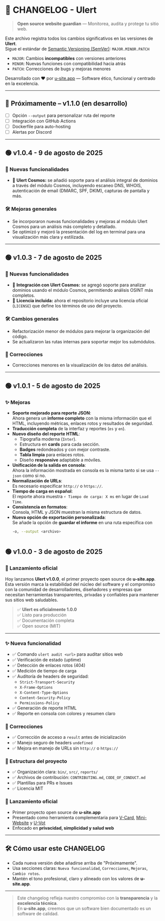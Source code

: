 # 📜 CHANGELOG - Ulert

> **Open source website guardian** — Monitorea, audita y protege tu sitio web.

Este archivo registra todos los cambios significativos en las versiones de **Ulert**.  
Sigue el estándar de [Semantic Versioning (SemVer)](https://semver.org): `MAJOR.MINOR.PATCH`  
- `MAJOR`: Cambios **incompatibles** con versiones anteriores  
- `MINOR`: Nuevas funciones con compatibilidad hacia atrás  
- `PATCH`: Correcciones de bugs y mejoras menores  

Desarrollado con ❤️ por [u-site.app](https://u-site.app) — Software ético, funcional y centrado en la excelencia.

---

## 🚀 Próximamente – v1.1.0 (en desarrollo)

- [ ] Opción `--output` para personalizar ruta del reporte
- [ ] Integración con GitHub Actions
- [ ] Dockerfile para auto-hosting
- [ ] Alertas por Discord

---
## 🟢 v1.0.4 - 9 de agosto de 2025

### 🚀 Nuevas funcionalidades
- 🔭 **Ulert Cosmos:** se añadió soporte para el análisis integral de dominios a través del módulo Cosmos, incluyendo escaneo DNS, WHOIS, autenticación de email (DMARC, SPF, DKIM), capturas de pantalla y más.

### 🛠️ Mejoras generales
- Se incorporaron nuevas funcionalidades y mejoras al módulo Ulert Cosmos para un análisis más completo y detallado.
- Se optimizó y mejoró la presentación del log en terminal para una visualización más clara y estilizada.

---
## 🟢 v1.0.3 - 7 de agosto de 2025

### 🚀 Nuevas funcionalidades
- 🔭 **Integración con Ulert Cosmos:** se agregó soporte para analizar dominios usando el módulo Cosmos, permitiendo análisis OSINT más completos.
- 📄 **Licencia incluida:** ahora el repositorio incluye una licencia oficial (`LICENSE`) que define los términos de uso del proyecto.

### 🛠️ Cambios generales
- Refactorización menor de módulos para mejorar la organización del código.
- Se actualizaron las rutas internas para soportar mejor los submódulos.

### 🐛 Correcciones
- Correcciones menores en la visualización de los datos del análisis.

---

## 🟢 v1.0.1 - 5 de agosto de 2025

### ✨ Mejoras

- **Soporte mejorado para reporte JSON**:  
  Ahora genera un **informe completo** con la misma información que el HTML, incluyendo métricas, enlaces rotos y resultados de seguridad.
- **Traducción completa** de la interfaz y reportes (`es` y `en`).
- **Nuevo diseño del reporte HTML**:
  - Tipografía moderna (`Inter`).
  - Estructura en **cards** para cada sección.
  - **Badges** redondeados y con mejor contraste.
  - **Tabla limpia** para enlaces rotos.
  - Diseño **responsive** adaptable a móviles.
- **Unificación de la salida en consola**:  
  Ahora la información mostrada en consola es la misma tanto si se usa `--json` como si no.
- **Normalización de URLs**:  
  Es necesario especificar `http://` o `https://`.
- **Tiempo de carga en español**:  
  El reporte ahora muestra `⚡ Tiempo de carga: X ms` en lugar de `Load Time`.
- **Consistencia en formatos**:  
  Consola, HTML y JSON muestran la misma estructura de datos.
- **Nueva opción de exportación personalizada**:  
  Se añade la opción de **guardar el informe** en una ruta específica con  
  ```bash
  -o, --output <archivo>



## 🟢 v1.0.0 - 3 de agosto de 2025

### 🚀 Lanzamiento oficial

Hoy lanzamos **Ulert v1.0.0**, el primer proyecto open source de **u-site.app**.  
Esta versión marca la estabilidad del núcleo del software y el compromiso con la comunidad de desarrolladores, diseñadores y empresas que necesitan herramientas transparentes, privadas y confiables para mantener sus sitios web saludables.

> ✅ **Ulert es oficialmente 1.0.0**  
> ✅ Listo para producción  
> ✅ Documentación completa  
> ✅ Open source (MIT)

---


### ✨ Nueva funcionalidad
- ✅ Comando `ulert audit <url>` para auditar sitios web
- ✅ Verificación de estado (uptime)
- ✅ Detección de enlaces rotos (404)
- ✅ Medición de tiempo de carga
- ✅ Auditoría de headers de seguridad:
  - `Strict-Transport-Security`
  - `X-Frame-Options`
  - `X-Content-Type-Options`
  - `Content-Security-Policy`
  - `Permissions-Policy`
- ✅ Generación de reporte HTML
- ✅ Reporte en consola con colores y resumen claro

### 🐞 Correcciones
- ✅ Corrección de acceso a `result` antes de inicialización
- ✅ Manejo seguro de headers `undefined`
- ✅ Mejora en manejo de URLs sin `http://` o `https://`

### 📁 Estructura del proyecto
- ✅ Organización clara: `bin/`, `src/`, `reports/`
- ✅ Archivos de contribución: `CONTRIBUTING.md`, `CODE_OF_CONDUCT.md`
- ✅ Plantillas para PRs e Issues
- ✅ Licencia MIT

### 📣 Lanzamiento oficial
- Primer proyecto open source de **u-site.app**
- Presentado como herramienta complementaria para [V-Card](https://u-site.app), [Mini-Website](https://u-site.app) y [U-Vot](https://u-site.app)
- Enfocado en **privacidad, simplicidad y salud web**

---

## 🛠️ Cómo usar este CHANGELOG

- Cada nueva versión debe añadirse arriba de "Próximamente".
- Usa secciones claras: `Nueva funcionalidad`, `Correcciones`, `Mejoras`, `Cambio rotos`.
- Mantén el tono profesional, claro y alineado con los valores de **u-site.app**.

---

> Este changelog refleja nuestro compromiso con la **transparencia** y la **excelencia técnica**.  
> En **u-site.app**, creemos que un software bien documentado es un software de calidad.
